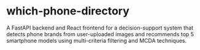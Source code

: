 # which-phone-directory

A FastAPI backend and React frontend for a decision-support system that detects phone brands from user-uploaded images and recommends top 5 smartphone models using multi-criteria filtering and MCDA techniques.
